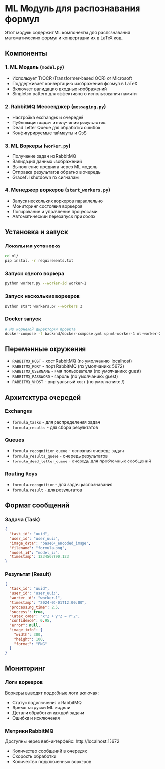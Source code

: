 # ML Модуль для распознавания формул

Этот модуль содержит ML компоненты для распознавания математических формул и конвертации их в LaTeX код.

## Компоненты

### 1. ML Модель (`model.py`)
- Использует TrOCR (Transformer-based OCR) от Microsoft
- Поддерживает конвертацию изображений формул в LaTeX
- Включает валидацию входных изображений
- Singleton pattern для эффективного использования памяти

### 2. RabbitMQ Мессенджер (`messaging.py`)
- Настройка exchanges и очередей
- Публикация задач и получение результатов
- Dead Letter Queue для обработки ошибок
- Конфигурируемые таймауты и QoS

### 3. ML Воркеры (`worker.py`)
- Получение задач из RabbitMQ
- Валидация данных изображений
- Выполнение предикта через ML модель
- Отправка результатов обратно в очередь
- Graceful shutdown по сигналам

### 4. Менеджер воркеров (`start_workers.py`)
- Запуск нескольких воркеров параллельно
- Мониторинг состояния воркеров
- Логирование и управление процессами
- Автоматический перезапуск при сбоях

## Установка и запуск

### Локальная установка
```bash
cd ml/
pip install -r requirements.txt
```

### Запуск одного воркера
```bash
python worker.py --worker-id worker-1
```

### Запуск нескольких воркеров
```bash
python start_workers.py --workers 3
```

### Docker запуск
```bash
# Из корневой директории проекта
docker-compose -f backend/docker-compose.yml up ml-worker-1 ml-worker-2 ml-worker-3
```

## Переменные окружения

- `RABBITMQ_HOST` - хост RabbitMQ (по умолчанию: localhost)
- `RABBITMQ_PORT` - порт RabbitMQ (по умолчанию: 5672)
- `RABBITMQ_USERNAME` - имя пользователя (по умолчанию: guest)
- `RABBITMQ_PASSWORD` - пароль (по умолчанию: guest)
- `RABBITMQ_VHOST` - виртуальный хост (по умолчанию: /)

## Архитектура очередей

### Exchanges
- `formula_tasks` - для распределения задач
- `formula_results` - для сбора результатов

### Queues
- `formula_recognition_queue` - основная очередь задач
- `formula_results_queue` - очередь результатов
- `formula_dead_letter_queue` - очередь для проблемных сообщений

### Routing Keys
- `formula.recognition` - для задач распознавания
- `formula.result` - для результатов

## Формат сообщений

### Задача (Task)
```json
{
  "task_id": "uuid",
  "user_id": "user_uuid", 
  "image_data": "base64_encoded_image",
  "filename": "formula.png",
  "model_id": "model_id",
  "timestamp": 1234567890.123
}
```

### Результат (Result)
```json
{
  "task_id": "uuid",
  "user_id": "user_uuid",
  "worker_id": "worker-1",
  "timestamp": "2024-01-01T12:00:00",
  "processing_time": 2.5,
  "success": true,
  "latex_code": "x^2 + y^2 = r^2",
  "confidence": 0.95,
  "error": null,
  "image_info": {
    "width": 300,
    "height": 100,
    "format": "PNG"
  }
}
```

## Мониторинг

### Логи воркеров
Воркеры выводят подробные логи включая:
- Статус подключения к RabbitMQ
- Время загрузки ML модели
- Детали обработки каждой задачи
- Ошибки и исключения

### Метрики RabbitMQ
Доступны через веб-интерфейс: http://localhost:15672
- Количество сообщений в очередях
- Скорость обработки
- Количество подключенных воркеров